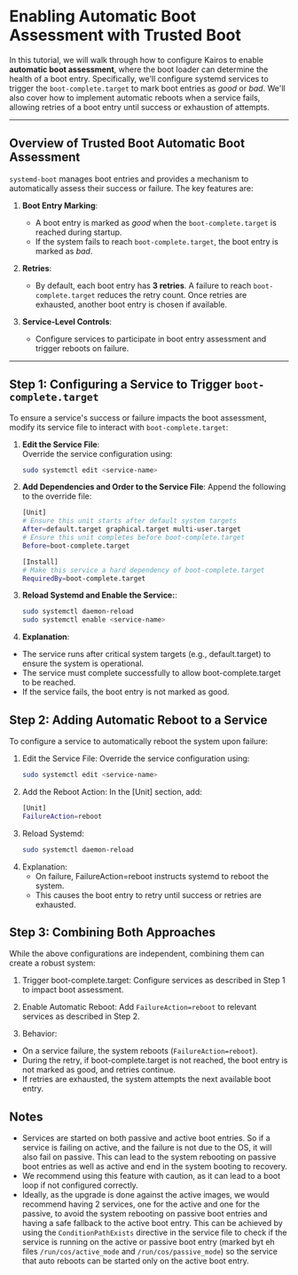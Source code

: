 


# Enabling Automatic Boot Assessment with Trusted Boot

In this tutorial, we will walk through how to configure Kairos to enable **automatic boot assessment**, where the boot loader can determine the health of a boot entry. Specifically, we'll configure systemd services to trigger the `boot-complete.target` to mark boot entries as *good* or *bad*. We'll also cover how to implement automatic reboots when a service fails, allowing retries of a boot entry until success or exhaustion of attempts.

---


## Overview of Trusted Boot Automatic Boot Assessment

`systemd-boot` manages boot entries and provides a mechanism to automatically assess their success or failure. The key features are:

1. **Boot Entry Marking**:
    - A boot entry is marked as *good* when the `boot-complete.target` is reached during startup.
    - If the system fails to reach `boot-complete.target`, the boot entry is marked as *bad*.

2. **Retries**:
    - By default, each boot entry has **3 retries**. A failure to reach `boot-complete.target` reduces the retry count. Once retries are exhausted, another boot entry is chosen if available.

3. **Service-Level Controls**:
    - Configure services to participate in boot entry assessment and trigger reboots on failure.

---

## Step 1: Configuring a Service to Trigger `boot-complete.target`

To ensure a service's success or failure impacts the boot assessment, modify its service file to interact with `boot-complete.target`:

1. **Edit the Service File**:  
   Override the service configuration using:
   ```bash
   sudo systemctl edit <service-name>
    ```

2. **Add Dependencies and Order to the Service File**:
   Append the following to the override file:
    ```bash
    [Unit]
    # Ensure this unit starts after default system targets
    After=default.target graphical.target multi-user.target
    # Ensure this unit completes before boot-complete.target
    Before=boot-complete.target
   
    [Install]
    # Make this service a hard dependency of boot-complete.target
    RequiredBy=boot-complete.target
    ```
   
3. **Reload Systemd and Enable the Service:**:
    ```bash
    sudo systemctl daemon-reload
    sudo systemctl enable <service-name>
    ```
   
4. **Explanation**:
  - The service runs after critical system targets (e.g., default.target) to ensure the system is operational.
  - The service must complete successfully to allow boot-complete.target to be reached.
  - If the service fails, the boot entry is not marked as good.


## Step 2: Adding Automatic Reboot to a Service

To configure a service to automatically reboot the system upon failure:

1.  Edit the Service File:
    Override the service configuration using:
    ```bash
    sudo systemctl edit <service-name>
    ```
2. Add the Reboot Action:
   In the [Unit] section, add:
    ```bash
    [Unit]
    FailureAction=reboot
    ```
3. Reload Systemd:
    ```bash
    sudo systemctl daemon-reload
    ```
4. Explanation:
   - On failure, FailureAction=reboot instructs systemd to reboot the system.
   - This causes the boot entry to retry until success or retries are exhausted.


## Step 3: Combining Both Approaches

While the above configurations are independent, combining them can create a robust system:

1. Trigger boot-complete.target:
   Configure services as described in Step 1 to impact boot assessment.

2. Enable Automatic Reboot:
   Add `FailureAction=reboot` to relevant services as described in Step 2.

3. Behavior:
  - On a service failure, the system reboots (`FailureAction=reboot`).
  - During the retry, if boot-complete.target is not reached, the boot entry is not marked as good, and retries continue.
  - If retries are exhausted, the system attempts the next available boot entry.

## Notes

 - Services are started on both passive and active boot entries. So if a service is failing on active, and the failure is not due to the OS, it will also fail on passive. This can lead to the system rebooting on passive boot entries as well as active and end in the system booting to recovery.
 - We recommend using this feature with caution, as it can lead to a boot loop if not configured correctly.
 - Ideally, as the upgrade is done against the active images, we would recommend having 2 services, one for the active and one for the passive, to avoid the system rebooting on passive boot entries and having a safe fallback to the active boot entry. This can be achieved by using the `ConditionPathExists` directive in the service file to check if the service is running on the active or passive boot entry (marked byt eh files `/run/cos/active_mode` and `/run/cos/passive_mode`) so the service that auto reboots can be started only on the active boot entry.
   